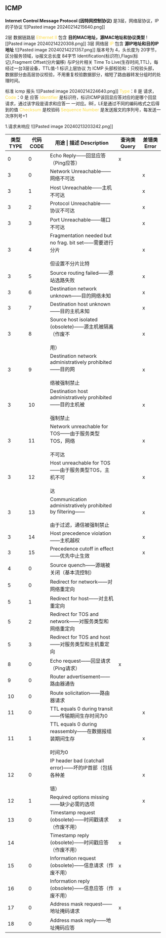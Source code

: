 ## ICMP
**Internet Control Message Protocol (因特网控制协议)**
是3层，网络层协议，IP的子协议
![[Pasted image 20240214215640.png]]

2层 数据链路层
<font style="color:#fbda41">Ethernet II</font> 包含 **目的MAC地址，源MAC地址和协议类型**
![[Pasted image 20240214220308.png]]
3层 网络层
<font style="color:#fbda41">IP</font> 包含 **源IP地址和目的IP地址**
![[Pasted image 20240214221357.png]]
版本号为 4，头长度为 20字节，区分服务领域，ip报文总长度 84字节
Identification(标识符),Flags(标记),Fragment Offset(分片偏移) 与IP分片相关
Time To Live(生存时间,TTL)，每经过一台3层设备，TTL值-1
标识上层协议 为 ICMP
头部校验和：只校验头部，数据部分由高层协议校验，不用重复校验数据部分，缩短了路由器转发分组时的处理时间。

标准 icmp 报头
![[Pasted image 20240214224640.png]]
<font style="color:#fbda41">Type</font>：8 是 请求，<font style="color:#fbda41">Code</font>：0 是 应答
<font style="color:#fbda41">Identifier</font> 是标识符，标识ICMP该回显应答对应的是哪个回显请求，通过该字段是请求和应答一 一对应。BE，LE是通过不同的编码格式之后得到的值
<font style="color:#fbda41">Checksum</font> 是校验码
<font style="color:#fbda41">Sequence Number</font> 是发送报文的序列号，每发送一次序列号+1

1.请求未响应
![[Pasted image 20240213203242.png]]

| **类型TYPE** | **代码CODE** | **⽤途 \| 描述 Description** | **查询类Query** | **差错类Error** |
| ---- | ---- | ---- | ---- | ---- |
| 0 | 0 | Echo Reply——回显应答（Ping应答） | x |  |
| 3 | 0 | Network Unreachable——⽹络不可达 |  | x |
| 3 | 1 | Host Unreachable——主机不可达 |  | x |
| 3 | 2 | Protocol Unreachable——协议不可达 |  | x |
| 3 | 3 | Port Unreachable——端⼝不可达 |  | x |
| 3 | 4 | Fragmentation needed but no frag. bit set——需要进⾏分⽚<br><br>但设置不分⽚⽐特 |  | x |
| 3 | 5 | Source routing failed——源站选路失败 |  | x |
| 3 | 6 | Destination network unknown——⽬的⽹络未知 |  | x |
| 3 | 7 | Destination host unknown——⽬的主机未知 |  | x |
| 3 | 8 | Source host isolated (obsolete)——源主机被隔离（作废不<br><br>⽤） |  | x |
| 3 | 9 | Destination network administratively prohibited——⽬的⽹<br><br>络被强制禁⽌ |  | x |
| 3 | 10 | Destination host administratively prohibited——⽬的主机被<br><br>强制禁⽌ |  | x |
| 3 | 11 | Network unreachable for TOS——由于服务类型TOS，⽹络<br><br>不可达 |  | x |
| 3 | 12 | Host unreachable for TOS——由于服务类型TOS，主机不可<br><br>达 |  | x |
| 3 | 13 | Communication administratively prohibited by filtering——<br><br>由于过滤，通信被强制禁⽌ |  | x |
| 3 | 14 | Host precedence violation——主机越权 |  | x |
| 3 | 15 | Precedence cutoff in effect——优先中⽌⽣效 |  | x |
| 4 | 0 | Source quench——源端被关闭（基本流控制） |  |  |
| 5 | 0 | Redirect for network——对⽹络重定向 |  |  |
| 5 | 1 | Redirect for host——对主机重定向 |  |  |
| 5 | 2 | Redirect for TOS and network——对服务类型和⽹络重定向 |  |  |
| 5 | 3 | Redirect for TOS and host——对服务类型和主机重定向 |  |  |
| 8 | 0 | Echo request——回显请求（Ping请求） | x |  |
| 9 | 0 | Router advertisement——路由器通告 |  |  |
| 10 | 0 | Route solicitation——路由器请求 |  |  |
| 11 | 0 | TTL equals 0 during transit——传输期间⽣存时间为0 |  | x |
| 11 | 1 | TTL equals 0 during reassembly——在数据报组装期间⽣存<br><br>时间为0 |  | x |
| 12 | 0 | IP header bad (catchall error)——坏的IP⾸部（包括各种差<br><br>错） |  | x |
| 12 | 1 | Required options missing——缺少必需的选项 |  | x |
| 13 | 0 | Timestamp request (obsolete)——时间戳请求（作废不⽤） | x |  |
| 14 |  | Timestamp reply (obsolete)——时间戳应答（作废不⽤） | x |  |
| 15 | 0 | Information request (obsolete)——信息请求（作废不⽤） | x |  |
| 16 | 0 | Information reply (obsolete)——信息应答（作废不⽤） | x |  |
| 17 | 0 | Address mask request——地址掩码请求 | x |  |
| 18 | 0 | Address mask reply——地址掩码应答 |  |  |